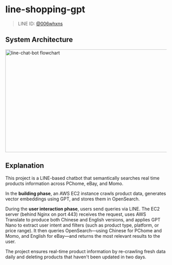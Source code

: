 # line-shopping-gpt

> LINE ID: [@006whxns](https://line.me/R/ti/p/@006whxns)

## System Architecture

<img width="756" height="321" alt="line-chat-bot flowchart" src="https://github.com/user-attachments/assets/92a20128-4c1c-4f66-9044-d698a8c2a896" />

## Explanation

This project is a LINE-based chatbot that semantically searches real time products information across PChome, eBay, and Momo.

In the **building phase**, an AWS EC2 instance crawls product data, generates vector embeddings using GPT, and stores them in OpenSearch.

During the **user interaction phase**, users send queries via LINE. The EC2 server (behind Nginx on port 443) receives the request, uses AWS Translate to produce both Chinese and English versions, and applies GPT Nano to extract user intent and filters (such as product type, platform, or price range). It then queries OpenSearch—using Chinese for PChome and Momo, and English for eBay—and returns the most relevant results to the user.

The project ensures real-time product information by re-crawling fresh data daily and deleting products that haven't been updated in two days.
